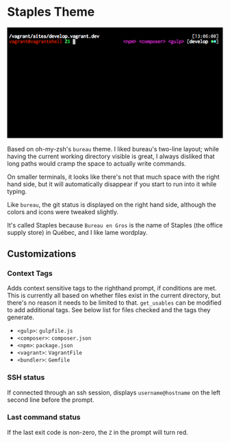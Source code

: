 # Staples Theme

![Screenshot](/sample.png?raw=true)

Based on oh-my-zsh's `bureau` theme.  I liked bureau's two-line layout; while having the current working directory visible is great, I always disliked that long paths would cramp the space to actually write commands.

On smaller terminals, it looks like there's not that much space with the right hand side, but it will automatically disappear if you start to run into it while typing.

Like `bureau`, the git status is displayed on the right hand side, although the colors and icons were tweaked slightly.

It's called Staples because `Bureau en Gros` is the name of Staples (the office supply store) in Québec, and I like lame wordplay.

## Customizations
### Context Tags
Adds context sensitive tags to the righthand prompt, if conditions are met. This is currently all based on whether files exist in the current directory, but there's no reason it needs to be limited to that. `get_usables` can be modified
to add additional tags. See below list for files checked and the tags they generate.

- `<gulp>`: `gulpfile.js`
- `<composer>`: `composer.json`
- `<npm>`: `package.json`
- `<vagrant>`: `VagrantFile`
- `<bundler>`: `Gemfile`

### SSH status
If connected through an ssh session, displays `username@hostname` on the left second line before the prompt.

### Last command status
If the last exit code is non-zero, the `Z` in the prompt will turn red.
